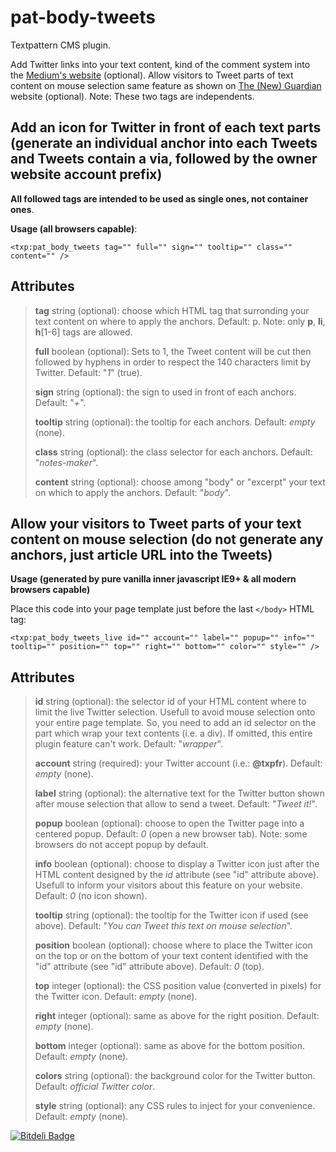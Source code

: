 # pat-body-tweets

Textpattern CMS plugin.

Add Twitter links into your text content, kind of the comment system into the [Medium's website](http://medium.com) (optional). Allow visitors to Tweet parts of text content on mouse selection same feature as shown on [The (New) Guardian](http://next.theguardian.com) website (optional). Note: These two tags are independents.

## Add an icon for Twitter in front of each text parts (generate an individual anchor into each Tweets and Tweets contain a via, followed by the owner website account prefix)

**All followed tags are intended to be used as single ones, not container ones**.

**Usage (all browsers capable)**:

    <txp:pat_body_tweets tag="" full="" sign="" tooltip="" class="" content="" />

## Attributes

> **tag** string (optional): choose which HTML tag that surronding your text content on where to apply the anchors. Default: p. Note: only **p**, **li**, **h**[1-6] tags are allowed.
>
> **full** boolean (optional): Sets to 1, the Tweet content will be cut then followed by hyphens in order to respect the 140 characters limit by Twitter. Default: "*1*" (true).
>
> **sign** string (optional): the sign to used in front of each anchors. Default: "*+*".
>
> **tooltip** string (optional): the tooltip for each anchors. Default: *empty* (none).
>
> **class** string (optional): the class selector for each anchors. Default: "*notes-maker*".
>
> **content** string (optional): choose among "body" or "excerpt" your text on which to apply the anchors. Default: "*body*".
>


## Allow your visitors to Tweet parts of your text content on mouse selection (do not generate any anchors, just article URL into the Tweets)

**Usage (generated by pure vanilla inner javascript IE9+ & all modern browsers capable)**

Place this code into your page template just before the last <code>&lt;/body&gt;</code> HTML tag:

    <txp:pat_body_tweets_live id="" account="" label="" popup="" info="" tooltip="" position="" top="" right="" bottom="" color="" style="" />

## Attributes

> **id** string (optional): the selector id of your HTML content where to limit the live Twitter selection. Usefull to avoid mouse selection onto your entire page template. So, you need to add an id selector on the part which wrap your text contents (i.e. a div). If omitted, this entire plugin feature can't work. Default: "*wrapper*".
>
> **account** string (required): your Twitter account (i.e.: **@txpfr**). Default: *empty* (none).
>
> **label** string (optional): the alternative text for the Twitter button shown after mouse selection that allow to send a tweet. Default: "*Tweet it!*".
>
> **popup** boolean (optional): choose to open the Twitter page into a centered popup. Default: *0* (open a new browser tab). Note: some browsers do not accept popup by default.
>
> **info** boolean (optional): choose to display a Twitter icon just after the HTML content designed by the *id* attribute (see "id" attribute above). Usefull to inform your visitors about this feature on your website. Default: *0* (no icon shown).
>
> **tooltip** string (optional): the tooltip for the Twitter icon if used (see above). Default: "*You can Tweet this text on mouse selection*".
>
> **position** boolean (optional): choose where to place the Twitter icon on the top or on the bottom of your text content identified with the "id" attribute (see "id" attribute above). Default: *0* (top).
>
> **top** integer (optional): the CSS position value (converted in pixels) for the Twitter icon. Default: *empty* (none).
>
> **right** integer (optional): same as above for the right position. Default: *empty* (none).
>
> **bottom** integer (optional): same as above for the bottom position. Default: *empty* (none).
>
> **colors** string (optional): the background color for the Twitter button. Default: *official Twitter color*.
>
> **style** string (optional): any CSS rules to inject for your convenience. Default: *empty* (none).
>



[![Bitdeli Badge](https://d2weczhvl823v0.cloudfront.net/cara-tm/pat-body-tweets/trend.png)](https://bitdeli.com/free "Bitdeli Badge")

